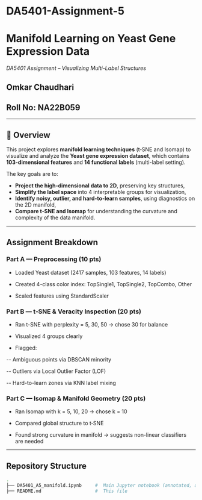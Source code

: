 # DA5401-Assignment-5
# Manifold Learning on Yeast Gene Expression Data  
*DA5401 Assignment – Visualizing Multi-Label Structures*


## Omkar Chaudhari
## Roll No: NA22B059

---

## 📖 Overview

This project explores **manifold learning techniques** (t‑SNE and Isomap) to visualize and analyze the **Yeast gene expression dataset**, which contains **103-dimensional features** and **14 functional labels** (multi-label setting).

The key goals are to:
- **Project the high-dimensional data to 2D**, preserving key structures,
- **Simplify the label space** into 4 interpretable groups for visualization,
- **Identify noisy, outlier, and hard-to-learn samples**, using diagnostics on the 2D manifold,
- **Compare t‑SNE and Isomap** for understanding the curvature and complexity of the data manifold.

---

## Assignment Breakdown
### Part A — Preprocessing (10 pts)

- Loaded Yeast dataset (2417 samples, 103 features, 14 labels)

- Created 4-class color index: TopSingle1, TopSingle2, TopCombo, Other

 - Scaled features using StandardScaler

### Part B — t‑SNE & Veracity Inspection (20 pts)

- Ran t-SNE with perplexity = 5, 30, 50 → chose 30 for balance

- Visualized 4 groups clearly

- Flagged:

-- Ambiguous points via DBSCAN minority

-- Outliers via Local Outlier Factor (LOF)

-- Hard-to-learn zones via KNN label mixing

### Part C — Isomap & Manifold Geometry (20 pts)

- Ran Isomap with k = 5, 10, 20 → chose k = 10

- Compared global structure to t‑SNE

- Found strong curvature in manifold → suggests non-linear classifiers are needed

---

## Repository Structure

```bash
.
├── DA5401_A5_manifold.ipynb     #  Main Jupyter notebook (annotated, all code + markdown)
├── README.md                    #  This file

